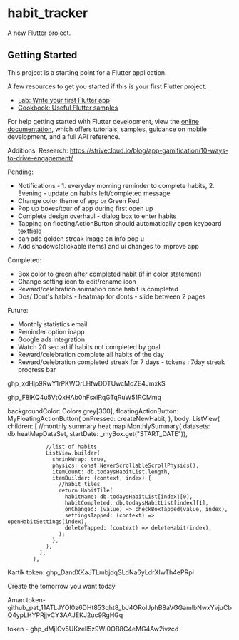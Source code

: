 # habit_tracker

A new Flutter project.

## Getting Started

This project is a starting point for a Flutter application.

A few resources to get you started if this is your first Flutter project:

- [Lab: Write your first Flutter app](https://docs.flutter.dev/get-started/codelab)
- [Cookbook: Useful Flutter samples](https://docs.flutter.dev/cookbook)

For help getting started with Flutter development, view the
[online documentation](https://docs.flutter.dev/), which offers tutorials,
samples, guidance on mobile development, and a full API reference.

Additions:
Research:
https://strivecloud.io/blog/app-gamification/10-ways-to-drive-engagement/

Pending:
- Notifications - 1. everyday morning reminder to complete habits, 2. Evening - update on habits left/completed message
- Change color theme of app or Green Red
- Pop up boxes/tour of app during first open up
- Complete design overhaul - dialog box to enter habits
- Tapping on floatingActionButton should automatically open keyboard textfield
- can add golden streak image on info pop u
- Add shadows(clickable items) and ui changes to improve app

Completed:
- Box color to green after completed habit (if in color statement)
- Change setting icon to edit/rename icon
- Reward/celebration animation once habit is completed
- Dos/ Dont's habits - heatmap for donts - slide between 2 pages

Future:
- Monthly statistics email
- Reminder option inapp
- Google ads integration
- Watch 20 sec ad if habits not completed by goal
- Reward/celebration complete all habits of the day
- Reward/celebration completed streak for 7 days - tokens : 7day streak progress bar

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

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



backgroundColor: Colors.grey[300],
        floatingActionButton: MyFloatingActionButton(
            onPressed: createNewHabit,
        ),
        body: ListView(
              children: [
                //monthly summary heat map
                MonthlySummary(
                    datasets: db.heatMapDataSet,
                    startDate: _myBox.get("START_DATE")),

                //list of habits
                ListView.builder(
                  shrinkWrap: true,
                  physics: const NeverScrollableScrollPhysics(),
                  itemCount: db.todaysHabitList.length,
                  itemBuilder: (context, index) {
                    //habit tiles
                    return HabitTile(
                      habitName: db.todaysHabitList[index][0],
                      habitCompleted: db.todaysHabitList[index][1],
                      onChanged: (value) => checkBoxTapped(value, index),
                      settingsTapped: (context) => openHabitSettings(index),
                      deleteTapped: (context) => deleteHabit(index),
                    );
                  },
                ),
              ],
            ),

Kartik token: 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

Create the tomorrow you want today

Aman token-  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

token - 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